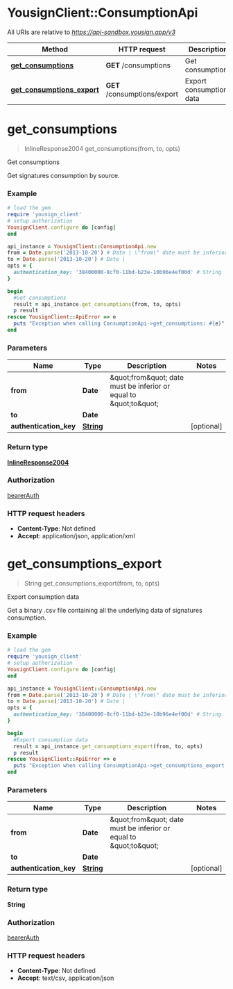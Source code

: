 # YousignClient::ConsumptionApi

All URIs are relative to *https://api-sandbox.yousign.app/v3*

Method | HTTP request | Description
------------- | ------------- | -------------
[**get_consumptions**](ConsumptionApi.md#get_consumptions) | **GET** /consumptions | Get consumptions
[**get_consumptions_export**](ConsumptionApi.md#get_consumptions_export) | **GET** /consumptions/export | Export consumption data

# **get_consumptions**
> InlineResponse2004 get_consumptions(from, to, opts)

Get consumptions

Get signatures consumption by source.

### Example
```ruby
# load the gem
require 'yousign_client'
# setup authorization
YousignClient.configure do |config|
end

api_instance = YousignClient::ConsumptionApi.new
from = Date.parse('2013-10-20') # Date | \"from\" date must be inferior or equal to \"to\"
to = Date.parse('2013-10-20') # Date | 
opts = { 
  authentication_key: '38400000-8cf0-11bd-b23e-10b96e4ef00d' # String | 
}

begin
  #Get consumptions
  result = api_instance.get_consumptions(from, to, opts)
  p result
rescue YousignClient::ApiError => e
  puts "Exception when calling ConsumptionApi->get_consumptions: #{e}"
end
```

### Parameters

Name | Type | Description  | Notes
------------- | ------------- | ------------- | -------------
 **from** | **Date**| \&quot;from\&quot; date must be inferior or equal to \&quot;to\&quot; | 
 **to** | **Date**|  | 
 **authentication_key** | [**String**](.md)|  | [optional] 

### Return type

[**InlineResponse2004**](InlineResponse2004.md)

### Authorization

[bearerAuth](../README.md#bearerAuth)

### HTTP request headers

 - **Content-Type**: Not defined
 - **Accept**: application/json, application/xml



# **get_consumptions_export**
> String get_consumptions_export(from, to, opts)

Export consumption data

Get a binary .csv file containing all the underlying data of signatures consumption.

### Example
```ruby
# load the gem
require 'yousign_client'
# setup authorization
YousignClient.configure do |config|
end

api_instance = YousignClient::ConsumptionApi.new
from = Date.parse('2013-10-20') # Date | \"from\" date must be inferior or equal to \"to\"
to = Date.parse('2013-10-20') # Date | 
opts = { 
  authentication_key: '38400000-8cf0-11bd-b23e-10b96e4ef00d' # String | 
}

begin
  #Export consumption data
  result = api_instance.get_consumptions_export(from, to, opts)
  p result
rescue YousignClient::ApiError => e
  puts "Exception when calling ConsumptionApi->get_consumptions_export: #{e}"
end
```

### Parameters

Name | Type | Description  | Notes
------------- | ------------- | ------------- | -------------
 **from** | **Date**| \&quot;from\&quot; date must be inferior or equal to \&quot;to\&quot; | 
 **to** | **Date**|  | 
 **authentication_key** | [**String**](.md)|  | [optional] 

### Return type

**String**

### Authorization

[bearerAuth](../README.md#bearerAuth)

### HTTP request headers

 - **Content-Type**: Not defined
 - **Accept**: text/csv, application/json



